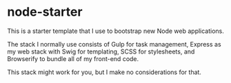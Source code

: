 node-starter
============

This is a starter template that I use to bootstrap new Node web applications.

The stack I normally use consists of Gulp for task management, Express as my
web stack with Swig for templating, SCSS for stylesheets, and Browserify to
bundle all of my front-end code.

This stack might work for you, but I make no considerations for that.
